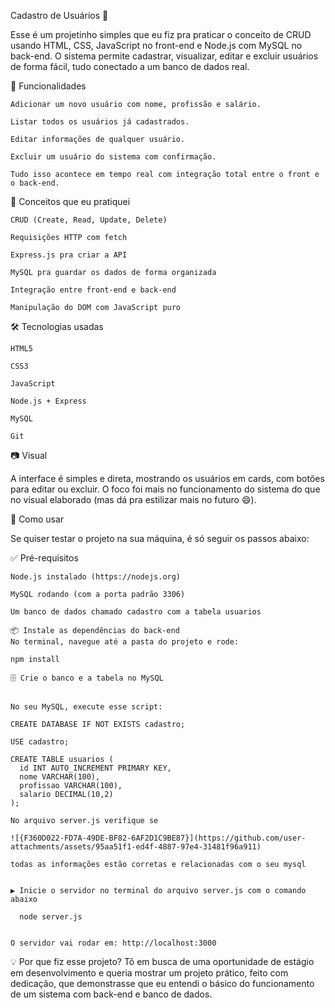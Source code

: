 Cadastro de Usuários 📝


Esse é um projetinho simples que eu fiz pra praticar o conceito de CRUD usando HTML, CSS, JavaScript no front-end e Node.js com MySQL no back-end.
O sistema permite cadastrar, visualizar, editar e excluir usuários de forma fácil, tudo conectado a um banco de dados real.

🚀 Funcionalidades


    Adicionar um novo usuário com nome, profissão e salário.
    
    Listar todos os usuários já cadastrados.
    
    Editar informações de qualquer usuário.
    
    Excluir um usuário do sistema com confirmação.
    
    Tudo isso acontece em tempo real com integração total entre o front e o back-end.


🧠 Conceitos que eu pratiquei


    CRUD (Create, Read, Update, Delete)
    
    Requisições HTTP com fetch
    
    Express.js pra criar a API
    
    MySQL pra guardar os dados de forma organizada
    
    Integração entre front-end e back-end
    
    Manipulação do DOM com JavaScript puro

🛠 Tecnologias usadas


    HTML5
    
    CSS3
    
    JavaScript
    
    Node.js + Express
    
    MySQL
    
    Git

📷 Visual

A interface é simples e direta, mostrando os usuários em cards, com botões para editar ou excluir. O foco foi mais no funcionamento do sistema do que no visual elaborado (mas dá pra estilizar mais no futuro 😄).

🧪 Como usar

Se quiser testar o projeto na sua máquina, é só seguir os passos abaixo:


✅ Pré-requisitos


    Node.js instalado (https://nodejs.org)
    
    MySQL rodando (com a porta padrão 3306)
    
    Um banco de dados chamado cadastro com a tabela usuarios
    
    📦 Instale as dependências do back-end
    No terminal, navegue até a pasta do projeto e rode:
    
    npm install
    
    🗄️ Crie o banco e a tabela no MySQL
    
    
    No seu MySQL, execute esse script:
    
    CREATE DATABASE IF NOT EXISTS cadastro;
    
    USE cadastro;
    
    CREATE TABLE usuarios (
      id INT AUTO_INCREMENT PRIMARY KEY,
      nome VARCHAR(100),
      profissao VARCHAR(100),
      salario DECIMAL(10,2)
    );

    No arquivo server.js verifique se

    ![{F360D022-FD7A-49DE-BF82-6AF2D1C9BE87}](https://github.com/user-attachments/assets/95aa51f1-ed4f-4887-97e4-31481f96a911)

    todas as informações estão corretas e relacionadas com o seu mysql
    
    
    ▶️ Inicie o servidor no terminal do arquivo server.js com o comando abaixo
    
      node server.js

    
    O servidor vai rodar em: http://localhost:3000

💡 Por que fiz esse projeto?
Tô em busca de uma oportunidade de estágio em desenvolvimento e queria mostrar um projeto prático, feito com dedicação, que demonstrasse que eu entendi o básico do funcionamento de um sistema com back-end e banco de dados.
